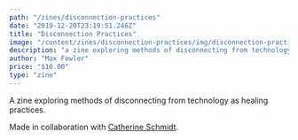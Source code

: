 ```yaml
---
path: "/zines/disconnection-practices"
date: "2019-12-20T23:19:51.246Z"
title: "Disconnection Practices"
image: "/content/zines/disconnection-practices/img/disconnection-practices.jpeg"
description: "a zine exploring methods of disconnecting from technology as healing practices"
author: "Max Fowler"
price: "$10.00"
type: "zine"
---
```


A zine exploring methods of disconnecting from technology as healing practices.

Made in collaboration with <a href="http://cath.land">Catherine Schmidt</a>.


